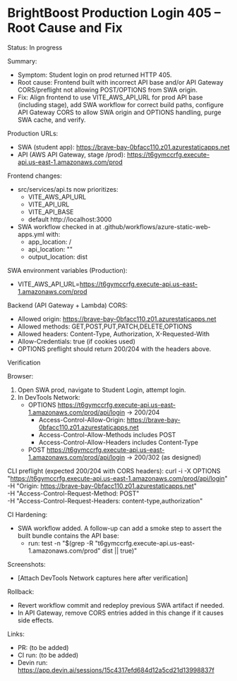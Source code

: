 # BrightBoost Production Login 405 – Root Cause and Fix

Status: In progress

Summary:
- Symptom: Student login on prod returned HTTP 405.
- Root cause: Frontend built with incorrect API base and/or API Gateway CORS/preflight not allowing POST/OPTIONS from SWA origin.
- Fix: Align frontend to use VITE_AWS_API_URL for prod API base (including stage), add SWA workflow for correct build paths, configure API Gateway CORS to allow SWA origin and OPTIONS handling, purge SWA cache, and verify.

Production URLs:
- SWA (student app): https://brave-bay-0bfacc110.z01.azurestaticapps.net
- API (AWS API Gateway, stage /prod): https://t6gymccrfg.execute-api.us-east-1.amazonaws.com/prod

Frontend changes:
- src/services/api.ts now prioritizes:
  - VITE_AWS_API_URL
  - VITE_API_URL
  - VITE_API_BASE
  - default http://localhost:3000
- SWA workflow checked in at .github/workflows/azure-static-web-apps.yml with:
  - app_location: /
  - api_location: ""
  - output_location: dist

SWA environment variables (Production):
- VITE_AWS_API_URL=https://t6gymccrfg.execute-api.us-east-1.amazonaws.com/prod

Backend (API Gateway + Lambda) CORS:
- Allowed origin: https://brave-bay-0bfacc110.z01.azurestaticapps.net
- Allowed methods: GET,POST,PUT,PATCH,DELETE,OPTIONS
- Allowed headers: Content-Type, Authorization, X-Requested-With
- Allow-Credentials: true (if cookies used)
- OPTIONS preflight should return 200/204 with the headers above.

Verification

Browser:
1) Open SWA prod, navigate to Student Login, attempt login.
2) In DevTools Network:
   - OPTIONS https://t6gymccrfg.execute-api.us-east-1.amazonaws.com/prod/api/login → 200/204
     - Access-Control-Allow-Origin: https://brave-bay-0bfacc110.z01.azurestaticapps.net
     - Access-Control-Allow-Methods includes POST
     - Access-Control-Allow-Headers includes Content-Type
   - POST https://t6gymccrfg.execute-api.us-east-1.amazonaws.com/prod/api/login → 200/302 (as designed)

CLI preflight (expected 200/204 with CORS headers):
curl -i -X OPTIONS "https://t6gymccrfg.execute-api.us-east-1.amazonaws.com/prod/api/login" \
  -H "Origin: https://brave-bay-0bfacc110.z01.azurestaticapps.net" \
  -H "Access-Control-Request-Method: POST" \
  -H "Access-Control-Request-Headers: content-type,authorization"

CI Hardening:
- SWA workflow added. A follow-up can add a smoke step to assert the built bundle contains the API base:
  - run: test -n "$(grep -R \"t6gymccrfg.execute-api.us-east-1.amazonaws.com/prod\" dist || true)"

Screenshots:
- [Attach DevTools Network captures here after verification]

Rollback:
- Revert workflow commit and redeploy previous SWA artifact if needed.
- In API Gateway, remove CORS entries added in this change if it causes side effects.

Links:
- PR: (to be added)
- CI run: (to be added)
- Devin run: https://app.devin.ai/sessions/15c4317efd684d12a5cd21d13998837f
